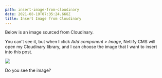 ```yaml
---
path: insert-image-from-cloudinary
date: 2021-08-10T07:35:24.668Z
title: Insert Image from Cloudinary
---
```

Below is an image sourced from Cloudinary.

You can't see it, but when I click *Add component > Image*, Netlify CMS will open my Cloudinary library, and I can choose the image that I want to insert into this post.



![](https://res.cloudinary.com/bytrangle/image/upload/v1628569271/Code%20demos/pawel-czerwinski-NSg56vIPotw-unsplash_emthmu.jpg)

Do you see the image?